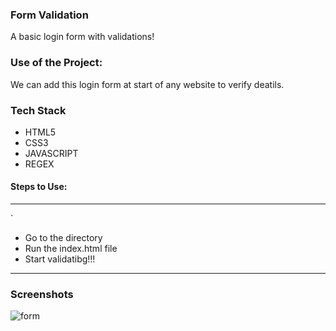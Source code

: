 ### Form Validation
A basic login form with validations!

### Use of the Project:
We can add this login form at start of any website to verify deatils.

### Tech Stack
* HTML5
* CSS3
* JAVASCRIPT
* REGEX

#### Steps to Use:

---

`

- Go to the directory
- Run the index.html file
- Start validatibg!!!

---

### Screenshots
![form](https://user-images.githubusercontent.com/69195262/124592981-b7bea380-de7b-11eb-8b60-38ec0d71c554.png)
